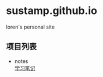 # sustamp.github.io 

loren's personal site

## 项目列表
- notes  
  <a href="https://sustamp.github.io/notes" target="_blank">学习笔记</a>

